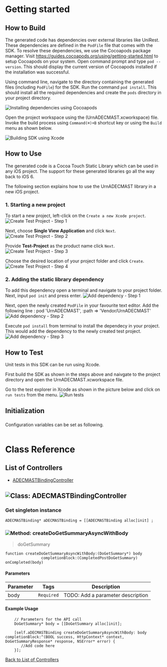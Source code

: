 # Getting started

## How to Build


The generated code has dependencies over external libraries like UniRest. These dependencies are defined in the ```PodFile``` file that comes with the SDK. 
To resolve these dependencies, we use the Cocoapods package manager.
Visit https://guides.cocoapods.org/using/getting-started.html to setup Cocoapods on your system.
Open command prompt and type ```pod --version```. This should display the current version of Cocoapods installed if the installation was successful.

Using command line, navigate to the directory containing the generated files (including ```PodFile```) for the SDK. 
Run the command ```pod install```. This should install all the required dependencies and create the ```pods``` directory in your project directory.

![Installing dependencies using Cocoapods](https://apidocs.io/illustration/objc?step=AddDependencies&workspaceFolder=urn%3AADEC_MAST-ObjC&workspaceName=UrnADECMAST&projectName=UrnADECMAST&rootNamespace=UrnADECMAST)

Open the project workspace using the (UrnADECMAST.xcworkspace) file. Invoke the build process using `Command(⌘)+B` shortcut key or using the `Build` menu as shown below.

![Building SDK using Xcode](https://apidocs.io/illustration/objc?step=BuildSDK&workspaceFolder=urn%3AADEC_MAST-ObjC&workspaceName=UrnADECMAST&projectName=UrnADECMAST&rootNamespace=UrnADECMAST)


## How to Use

The generated code is a Cocoa Touch Static Library which can be used in any iOS project. The support for these generated libraries go all the way back to iOS 6.

The following section explains how to use the UrnADECMAST library in a new iOS project.     
### 1. Starting a new project
To start a new project, left-click on the ```Create a new Xcode project```.
![Create Test Project - Step 1](https://apidocs.io/illustration/objc?step=Test1&workspaceFolder=urn%3AADEC_MAST-ObjC&workspaceName=UrnADECMAST&projectName=UrnADECMAST&rootNamespace=UrnADECMAST)

Next, choose **Single View Application** and click ```Next```.
![Create Test Project - Step 2](https://apidocs.io/illustration/objc?step=Test2&workspaceFolder=urn%3AADEC_MAST-ObjC&workspaceName=UrnADECMAST&projectName=UrnADECMAST&rootNamespace=UrnADECMAST)

Provide **Test-Project** as the product name click ```Next```.
![Create Test Project - Step 3](https://apidocs.io/illustration/objc?step=Test3&workspaceFolder=urn%3AADEC_MAST-ObjC&workspaceName=UrnADECMAST&projectName=UrnADECMAST&rootNamespace=UrnADECMAST)

Choose the desired location of your project folder and click ```Create```.
![Create Test Project - Step 4](https://apidocs.io/illustration/objc?step=Test4&workspaceFolder=urn%3AADEC_MAST-ObjC&workspaceName=UrnADECMAST&projectName=UrnADECMAST&rootNamespace=UrnADECMAST)

### 2. Adding the static library dependency
To add this dependency open a terminal and navigate to your project folder. Next, input ```pod init``` and press enter.
![Add dependency - Step 1](https://apidocs.io/illustration/objc?step=Add0&workspaceFolder=urn%3AADEC_MAST-ObjC&workspaceName=UrnADECMAST&projectName=UrnADECMAST&rootNamespace=UrnADECMAST)

Next, open the newly created ```PodFile``` in your favourite text editor. Add the following line : pod 'UrnADECMAST', :path => 'Vendor/UrnADECMAST'
![Add dependency - Step 2](https://apidocs.io/illustration/objc?step=Add1&workspaceFolder=urn%3AADEC_MAST-ObjC&workspaceName=UrnADECMAST&projectName=UrnADECMAST&rootNamespace=UrnADECMAST)

Execute `pod install` from terminal to install the dependecy in your project. This would add the dependency to the newly created test project.
![Add dependency - Step 3](https://apidocs.io/illustration/objc?step=Add2&workspaceFolder=urn%3AADEC_MAST-ObjC&workspaceName=UrnADECMAST&projectName=UrnADECMAST&rootNamespace=UrnADECMAST)


## How to Test

Unit tests in this SDK can be run using Xcode. 

First build the SDK as shown in the steps above and naivgate to the project directory and open the UrnADECMAST.xcworkspace file.

Go to the test explorer in Xcode as shown in the picture below and click on `run tests` from the menu. 
![Run tests](https://apidocs.io/illustration/objc?step=RunTests&workspaceFolder=urn%3AADEC_MAST-ObjC&workspaceName=UrnADECMAST&projectName=UrnADECMAST&rootNamespace=UrnADECMAST)


## Initialization

### 

Configuration variables can be set as following.
```Objc

```

# Class Reference

## <a name="list_of_controllers"></a>List of Controllers

* [ADECMASTBindingController](#adecmast_binding_controller)

## <a name="adecmast_binding_controller"></a>![Class: ](https://apidocs.io/img/class.png ".ADECMASTBindingController") ADECMASTBindingController

### Get singleton instance
```objc
ADECMASTBinding* aDECMASTBinding = [[ADECMASTBinding alloc]init] ;
```

### <a name="create_do_get_summary_async_with_body"></a>![Method: ](https://apidocs.io/img/method.png ".ADECMASTBindingController.createDoGetSummaryAsyncWithBody") createDoGetSummaryAsyncWithBody

> doGetSummary


```objc
function createDoGetSummaryAsyncWithBody:(DoGetSummary*) body
                completionBlock:(CompletedPostDoGetSummary) onCompleted(body)
```

#### Parameters

| Parameter | Tags | Description |
|-----------|------|-------------|
| body |  ``` Required ```  | TODO: Add a parameter description |





#### Example Usage

```objc
    // Parameters for the API call
    DoGetSummary* body = [[DoGetSummary alloc]init];

    [self.aDECMASTBinding createDoGetSummaryAsyncWithBody: body  completionBlock:^(BOOL success, HttpContext* context, DoGetSummaryResponse* response, NSError* error) { 
       //Add code here
    }];
```


[Back to List of Controllers](#list_of_controllers)



